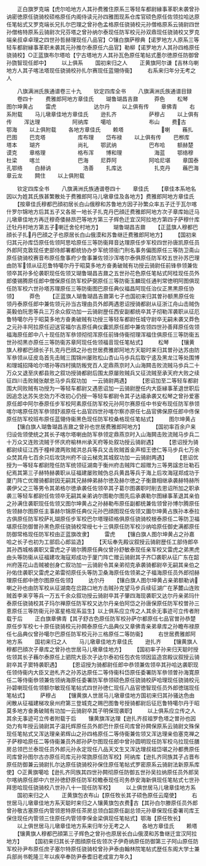 <!-- { "loadSidebar": true } -->
　　正白旗罗克端【虎尔哈地方人其孙费雅住原系三等轻车都尉縁事革职未袭曾孙讷密徳原任骁骑校硕格原任内阁侍读元孙四雅图现系仓库官硕色原任佐领拉哈达原任笔帖式又罗克端长兄扎尔巴理之曾孙色孟格原任骁骑校元孙僧格原系云骑尉四世孙僧格特原系云骑尉次兄芬塔之曾孙纳尔泰现任防军校元孙双鼎现任骁骑校又罗克端亲叔卓卓理之四世孙哲赫理现任八品官】○镶白旗萨穆典【诺罗地方人原系三等轻车都尉縁事革职未袭其元孙推尔泰原任六品官】勒柳【诺罗地方人其孙四格原任骁骑校】○正蓝旗布尔塔哈【宁古塔地方人其孙瓦色原任笔帖式墨尔徳原任防御曾孙旒智现任郎中】
　　以上俱系
　　国初来归之人
　　正黄旗阿尔谦【吉林乌喇地方人其子喀法塔现任骁骑校孙扎尔赛现任蓝翎侍衞】
　　右系来归年分无考之人


　　八旗满洲氏族通谱卷三十九
　　钦定四库全书
　　八旗满洲氏族通谱目録
　　卷四十
　　费雅郎阿地方章佳氏
　　瑚鲁瑚昌吉鼐　　　莽色
　　松琴　　　　　　　图尔坤黄占
　　雷虎　　　　　　　达尔丹
　　以上俱有传
　　章佛青
　　右系附载
　　马儿墩章佳地方章佳氏
　　逊扎齐　　　　　　萨穆占
　　以上俱有传
　　浑达理　　　　　　阿纳库
　　噶哈　　　　　　　布山
　　费古　　　　　　鄂海
　　以上俱附载
　　各地方章佳氏
　　赖塔　　　　　　　喇
　　蘓扎　　　　　　　巴图
　　巴克塔　　　　　　库布理
　　岱布禄
　　以上俱有传
　　巴栁库　　　　　　塔本
　　瑚齐　　　　　　　尚礼
　　鄂武纳　　　　　　巴布哈
　　额赫楚　　　　　　谟克
　　章格理　　　　　　格布浑
　　博和理　　　　　　海蓝
　　鄂络穆　　　　　　杜梁
　　喀兰　　　　　　　巴海
　　尼莽阿　　　　　　阿哈尼堪
　　章国泰　　　　　　孔鄂络
　　白赫讷　　　　　　浩善
　　扎库达　　　　　　扎克丹
　　蘓巴海　　　　　　章云龙
　　闗住
　　以上俱附载










　　钦定四库全书
　　八旗满洲氏族通谱卷四十
　　章佳氏
　　【章佳本系地名因以为姓其氏族甚繁散处于费雅郎阿马儿墩章佳及各地方】费雅郎阿地方章佳氏
　　【按章佳氏穆都巴顔初居长白山俄穆和苏鲁地方因子孙繁众率五子迁于瓦尔喀什罗尔锦地方后其五子又各居一地长子扎克丹巴顔迁费雅郎阿地方次子章库始迁马儿墩章佳地方再迁穆奇倭赫昂巴等地方第三子辉色迁宜汉阿拉地方第四子萨穆什库迁牡丹村地方第五子喇迁舍伦村地方】
　　瑚鲁瑚昌吉鼐
　　【正蓝旗人穆都巴顔长子扎丹巴顔之子也原居长白山俄漠和苏鲁继迁费雅郎阿地方】
　　【国初来归其元孙库岱原任佐领阿思哈原任三等防衞拜音达理原任步军校四世孙唐凯原任员外郎阿克敦现任吏部侍郎署都统协办步军统领衙门刑名事务偏图原任三等防卫斋山原任骁骑校赛音布原任詹事府少詹事兼佐领沙浑喀尔泰俱原任防军校五世孙苏巴理由防军领从征厄鲁特噶尔丹于昭莫多地方奋勇破贼有功授云骑尉任前锋叅领兼佐领卒其孙多伦袭职现任佐领又瑚鲁瑚昌吉鼐之五世孙花色原任笔帖式阿桂现任员外郎倭锡腾原任郎中僧保原任防军校萨弼原任三等防衞玉麟现任通判常徳明阿图俱现任防军校六世孙塔苏理原任三等防衞图巴原任典仪福昌阿现任治仪正黒黒原任协领】
　　莽色
　　【正蓝旗人瑚鲁瑚昌吉鼐第七子也国初来归其曽孙额黒原任佐领丹泰原任郎中兼佐领元孙当古理由员外郎两遇恩诏授骑都尉从征浙江舟山击贼伪英毅伯阮思等兵三万余众叙功加一云骑尉歴任西安副都统卒其子彻勒浑袭职从征厄鲁特噶尔丹于昭莫多地方奋勇破贼有功授三等轻车都尉任城守尉卒无嗣未袭又莽色之元孙丰阿拉原任迎送官福尔吉原任典仪囊凯原任郎中兼佐领四世孙善拜原任佐领福海原任郎中八十现任防军叅领彻彻浑原任前锋侍衞彻理浑福住俱原任三等防衞五世孙彻黒亦原任三等防衞苏章阿现任佐领福音现任笔帖式】
　　松琴
　　【镶黄旗人穆都巴顔长子扎克丹巴顔之孙也世居费雅郎阿地方天聪时来归其曽孙达苏由防军叅领从征皮岛首先击贼三围锦州屡败松山杏山马歩兵后取宁逺及黑龙江等处围博和理城招降哈尔塔孙等四村擒防叛党百人定鼎燕京时入山海闗击败流贼马歩兵二十万众又退至庆都县败之叙功授骑都尉后围太原屡败贼兵又征流贼至承天府大败之续征四川击败贼张献忠马步兵叙功加　一云骑尉两遇】
　　【恩诏加至二等轻车都尉围大同败贼有功授为一等轻车都尉又遇恩诏加一云骑尉歴任内大臣縁事革退世职后因追念达苏矢忠効力不改初心仍授一等轻车都尉令其子达禧承袭又松琴之曾孙爱塞原任郎中阿尔泰原任步军校阿素原任防军校元孙阿尔赛原任中书安布现任防军叅领喀尔喀原任防军叅领舒淑原任七品官四世孙喀尔察亦原任七品官佛保原任郎中佟保原任防军校班布原任蓝翎侍衞黑色现任防军校桑格现任笔帖式】
　　图尔坤黄占
　　【镶白旗人瑚鲁瑚昌吉鼐之曾孙也世居费雅郎阿地方】
　　【国初率百余户来归设佐领使统之其长子喀尔塔喇由防军叅领定鼎燕京时入山海闗击败流贼马步兵二十万众又连败流贼于怀庆府榆林州承天府等处叙功授云骑尉遇】
　　【恩诏授为骑都尉续征江西于橦梓渡两败贼洪总兵等兵又击败贼首金声桓王徳仁等马步兵七万余众焚其舟七百余只后攻饶州府不设云梯克其城叙功加一云骑尉两遇】
　　【恩诏优授为一等轻车都尉陞任防军统领征湖南于衡州府击贼阵亡超赠为三等男諡忠壮勒石纪焉其第三子赫特赫袭职从征福建屡败贼伪总兵黄昌等兵于海上后攻海冦郑成功于厦门阵亡优赠骑都尉因无嗣其兄赫绅弟赫尔徳及赫尔徳之子衡鼐相继承袭赫特赫所袭伊父之三等男令其弟格尔徳承袭任佐领卒其子葛尔图袭职时削去恩诏所加之职承袭三等轻车都尉任佐领卒无嗣其亲弟讷尔图勒尔图先后承袭勒尔图縁事革退其亲伯之孙满住袭职现任佐领又图尔坤黄占之孙赫勒布原任副都统兼佐领曾孙博尔腾原任佐领赫尔图原任主事赫尔锦原任典仪元孙巴顔图现任佐领又圗尔坤黄占族孙本泰拉古俱原任防军校萨礼瑚原任步军校巴尔塔理硕格俱原任骁骑校根泰原任二等防卫福堪原任防御曽孙黑色原任骁骑校常绶七十三俱原任防军校沙纳哈原任御史满都原任防御常格现任防军校由正蓝旗改隶】
　　雷虎
　　【镶白旗人图尔坤黄占之孙嘉哈之长子也初为工部启心郎监造】
　　【天坛奉先殿议叙授云骑尉歴任工部侍郎卒其孙西城格袭职又雷虎之子锡尔腾原任典仪曾孙舒敏泰现任亲军校又雷虎之弟黒虎由头等防衞从征福建攻海寇郑成功于厦门阵亡赠云骑尉其子齐□袭职从征广东在韶州府莲花山击贼被创身亡叙功加一云骑尉令其亲弟彻克承袭骑都尉卒无嗣其亲伯之孙佑住袭职又雷虎之弟雷彻原任头等防卫桑海原任佐领弟之子福海原任员外郎彻赫理原任郎中徳尔图原任佐领】
　　达尔丹
　　【镶白旗人图尔坤黄占亲弟额勒讷喇之孙也由防军校从征湖南在岔路口地方击贼孙克望马步兵续征湖广在茅麓山连败贼首李来亨等兵一万五千余众叙功授云骑尉卒其子肇四海现袭职又达尔丹亲弟玛什泰原任骁骑校其子玛尔禅原任防军校又达尔丹亲伯阿岱之孙唐保原任防军校曽孙三恵原任三等防衞元孙富星格现系监生】以上俱系应立传之人其余无事迹可立传者附载于后
　　正白旗章佛青【其子舒古色原任防军校孙萨尔都原任七品官曽孙恭楚原任步军校七十原任骁骑校元孙闗泰原任六品典仪又章佛青亲弟章库之孙瞻布禄原任七品典仪曾孙噶尔巴原任防军校元孙三格原任二等防衞】
　　右世居费雅郎阿地方系
　　国初来归之人
　　马儿墩章佳地方章佳氏
　　逊扎齐
　　【镶黄旗人穆都巴顔次子章库之曾孙也世居马儿墩章佳地方】
　　【国初率子孙来归天聪时授佐领其长子蘓尔泰原任上驷院大臣次子达尔泰初任包衣佐领因监造宫殿议叙授云骑尉卒其子窦特袭职遇】
　　【恩诏授为骑都尉任郎中恭领兼佐领卒其孙哈达袭职现任领侍衞内大臣又逊札齐之孙苏达原任二等侍衞科岱原任委署防军叅领曽孙海寛原任二等侍衞叅领兼佐领纳海原任委署防军叅领硕色原任骁骑校萨哈理现任骁骑校元孙碧喇现任佐领额尔敏现任笔帖式四世孙徳仁现任八品官徳智现任员外郎徳瑞现任笔帖式】
　　萨穆占
　　【镶黄旗人世居马儿墩章佳地方国初来归其孙骚达色由闲散从征福建梯攻泉州府第三登城克之赐巴图鲁号授骑都尉后征厄鲁特噶尔丹于昭莫多地方奋勇破贼有功加一云骑尉卒其子明保现袭职】
　　以上俱系应立传之人其余无事迹可立传者附载于后
　　镶黄旗浑达理【逊扎齐叔祖罗色塔之曽孙也因効力有年授云骑尉其子温托辉原任员外郎巴什原任司库曾孙闗保原系云骑尉文殊保现任笔帖式又浑达理亲弟辉山之孙四格原任二等侍衞兼佐领又浑达理亲伯塞克禅之子萨穆哈原任二等侍衞兼员外郎孙萨尔图现任郎中曾孙圆明现任防军校乌拉现任膳房总领巴兰泰现任员外郎元孙永定现任八品天文生又浑达理叔祖岱堪之孙都赉原任司库曾孙图尔古亦原任司库元孙常旒原任防军校】阿纳库【逊扎齐同族其子占晋布原任防御兼云骑尉扎尔达原任骁骑校孙保住原任笔帖式罗密原系云骑尉法新原系库使】○正黄旗噶哈【逊扎齐同族其四世孙闗彻原任防御五世孙吴拉纳原任员外郎吴尔喀纳原任郎中六世孙徳舒原任防军校瞻泰现任司务恭安海新俱现任笔帖式七世孙拜思哈现任骁骑校八世孙八十一现任防军校】
　　以上俱世居马儿墩章佳地方系
　　国初来归之人
　　正黄旗包衣布山【原任牧长其子硕色原任云麾使】
　　右世居马儿墩章佳地方系天聪时来归之人镶黄旗包衣费古【其孙白尔滕原任员外郎曾孙敬古塞原任内管领恩特原任茶房总领白韶原任副总领元孙章保现任委署司库王保住现任内管领三住原任内管领李保金梁俱现任笔帖式】鄂海【原任牧长】
　　以上俱世居马儿墩章佳地方系来归年分无考之人
　　各地方章佳氏
　　赖塔
　　【镶黄旗人穆都巴顔第三子辉色之曾孙也原居长白山俄漠和苏鲁继迁宜汉阿拉地方】
　　【国初来归其长子图顔原任佐领次子伊奇纳原任防御第三子阿山原任防军校孙尹布原任庶子塞尔特原任骁骑校曾孙尹泰由翰林院笔帖式歴任东阁大学士兼兵部尚书乾隆三年以疾卒奉防尹泰耆旧老成宣力年久】
